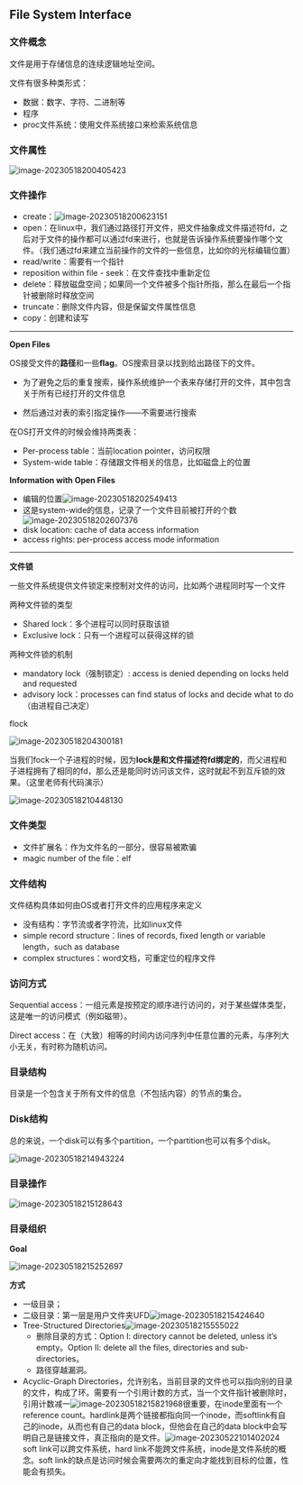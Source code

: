 
## File System Interface

### 文件概念

文件是用于存储信息的连续逻辑地址空间。

文件有很多种类形式：
- 数据：数字、字符、二进制等
- 程序
- proc文件系统：使用文件系统接口来检索系统信息

### 文件属性

![image-20230518200405423](../img/5.11/image-20230518200405423.png)

### 文件操作

- create：![image-20230518200623151](../img/5.11/image-20230518200623151.png)
- open：在linux中，我们通过路径打开文件，把文件抽象成文件描述符fd，之后对于文件的操作都可以通过fd来进行，也就是告诉操作系统要操作哪个文件。（我们通过fd来建立当前操作的文件的一些信息，比如你的光标编辑位置）
- read/write：需要有一个指针
- reposition within file - seek：在文件查找中重新定位
- delete：释放磁盘空间；如果同一个文件被多个指针所指，那么在最后一个指针被删除时释放空间
- truncate：删除文件内容，但是保留文件属性信息
- copy：创建和读写

---

**Open Files**

OS接受文件的**路径**和一些**flag**。OS搜索目录以找到给出路径下的文件。

- 为了避免之后的重复搜索，操作系统维护一个表来存储打开的文件，其中包含关于所有已经打开的文件信息

- 然后通过对表的索引指定操作——不需要进行搜索

在OS打开文件的时候会维持两类表：

- Per-process table：当前location pointer，访问权限
- System-wide table：存储跟文件相关的信息，比如磁盘上的位置

**Information with Open Files**

- 编辑的位置![image-20230518202549413](../img/5.11/image-20230518202549413.png)
- 这是system-wide的信息，记录了一个文件目前被打开的个数![image-20230518202607376](../img/5.11/image-20230518202607376.png)
- disk location: cache of data access information
- access rights: per-process access mode information

---

**文件锁**

一些文件系统提供文件锁定来控制对文件的访问，比如两个进程同时写一个文件

两种文件锁的类型

- Shared lock：多个进程可以同时获取该锁
- Exclusive lock：只有一个进程可以获得这样的锁

两种文件锁的机制

- mandatory lock（强制锁定）: access is denied depending on locks held and requested
- advisory lock：processes can find status of locks and decide what to do（由进程自己决定）

flock

![image-20230518204300181](../img/5.11/image-20230518204300181.png)

当我们fock一个子进程的时候，因为**lock是和文件描述符fd绑定的**，而父进程和子进程拥有了相同的fd，那么还是能同时访问该文件，这时就起不到互斥锁的效果。（这里老师有代码演示）

![image-20230518210448130](../img/5.11/image-20230518210448130.png)

### 文件类型

- 文件扩展名：作为文件名的一部分，很容易被欺骗
- magic number of the file：elf

### 文件结构

文件结构具体如何由OS或者打开文件的应用程序来定义

- 没有结构：字节流或者字符流，比如linux文件
- simple record structure：lines of records, fixed length or variable length，such as database
- complex structures：word文档，可重定位的程序文件

### 访问方式

Sequential access：一组元素是按预定的顺序进行访问的，对于某些媒体类型，这是唯一的访问模式（例如磁带）。

Direct access：在（大致）相等的时间内访问序列中任意位置的元素，与序列大小无关，有时称为随机访问。

### 目录结构

目录是一个包含关于所有文件的信息（不包括内容）的节点的集合。

### Disk结构

总的来说，一个disk可以有多个partition，一个partition也可以有多个disk。

![image-20230518214943224](../img/5.11/image-20230518214943224.png)

### 目录操作

![image-20230518215128643](../img/5.11/image-20230518215128643.png)

### 目录组织

**Goal**

![image-20230518215252697](../img/5.11/image-20230518215252697.png)

**方式**

- 一级目录；
- 二级目录：第一层是用户文件夹UFD![image-20230518215424640](../img/5.11/image-20230518215424640.png)
- Tree-Structured Directories![image-20230518215555022](../img/5.11/image-20230518215555022.png)
  - 删除目录的方式：Option I: directory cannot be deleted, unless it’s empty。Option II: delete all the files, directories and sub-directories。
  - 路径穿越漏洞。
- Acyclic-Graph Directories，允许别名，当前目录的文件也可以指向别的目录的文件，构成了环。需要有一个引用计数的方式，当一个文件指针被删除时，引用计数减一![image-20230518215821968](../img/5.11/image-20230518215821968.png)很重要，在inode里面有一个reference count。hardlink是两个链接都指向同一个inode，而softlink有自己的inode，从而也有自己的data block，但他会在自己的data block中会写明自己是链接文件，真正指向的是文件。![image-20230522101402024](../img/5.20/image-20230522101402024.png)soft link可以跨文件系统，hard link不能跨文件系统，inode是文件系统的概念。soft link的缺点是访问时候会需要两次的重定向才能找到目标的位置，性能会有损失。
